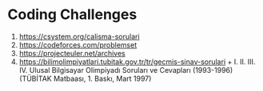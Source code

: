 # Coding Challenges
1) https://csystem.org/calisma-sorulari
2) https://codeforces.com/problemset
3) https://projecteuler.net/archives
4) https://bilimolimpiyatlari.tubitak.gov.tr/tr/gecmis-sinav-sorulari + I. II. III. IV. Ulusal Bilgisayar Olimpiyadı Soruları ve Cevapları (1993-1996) (TÜBİTAK Matbaası, 1. Baskı, Mart 1997)
